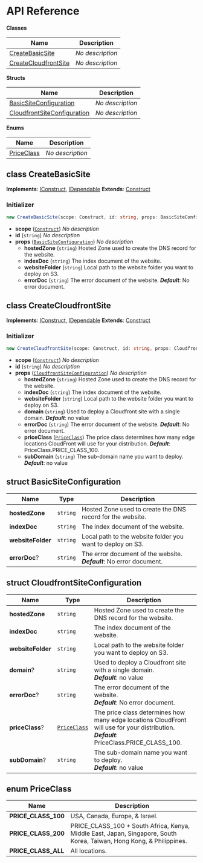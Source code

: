# API Reference

**Classes**

Name|Description
----|-----------
[CreateBasicSite](#cdk-simplewebsite-deploy-createbasicsite)|*No description*
[CreateCloudfrontSite](#cdk-simplewebsite-deploy-createcloudfrontsite)|*No description*


**Structs**

Name|Description
----|-----------
[BasicSiteConfiguration](#cdk-simplewebsite-deploy-basicsiteconfiguration)|*No description*
[CloudfrontSiteConfiguration](#cdk-simplewebsite-deploy-cloudfrontsiteconfiguration)|*No description*


**Enums**

Name|Description
----|-----------
[PriceClass](#cdk-simplewebsite-deploy-priceclass)|*No description*



## class CreateBasicSite  <a id="cdk-simplewebsite-deploy-createbasicsite"></a>



__Implements__: [IConstruct](#constructs-iconstruct), [IDependable](#constructs-idependable)
__Extends__: [Construct](#constructs-construct)

### Initializer




```ts
new CreateBasicSite(scope: Construct, id: string, props: BasicSiteConfiguration)
```

* **scope** (<code>[Construct](#constructs-construct)</code>)  *No description*
* **id** (<code>string</code>)  *No description*
* **props** (<code>[BasicSiteConfiguration](#cdk-simplewebsite-deploy-basicsiteconfiguration)</code>)  *No description*
  * **hostedZone** (<code>string</code>)  Hosted Zone used to create the DNS record for the website. 
  * **indexDoc** (<code>string</code>)  The index document of the website. 
  * **websiteFolder** (<code>string</code>)  Local path to the website folder you want to deploy on S3. 
  * **errorDoc** (<code>string</code>)  The error document of the website. __*Default*__: No error document.




## class CreateCloudfrontSite  <a id="cdk-simplewebsite-deploy-createcloudfrontsite"></a>



__Implements__: [IConstruct](#constructs-iconstruct), [IDependable](#constructs-idependable)
__Extends__: [Construct](#constructs-construct)

### Initializer




```ts
new CreateCloudfrontSite(scope: Construct, id: string, props: CloudfrontSiteConfiguration)
```

* **scope** (<code>[Construct](#constructs-construct)</code>)  *No description*
* **id** (<code>string</code>)  *No description*
* **props** (<code>[CloudfrontSiteConfiguration](#cdk-simplewebsite-deploy-cloudfrontsiteconfiguration)</code>)  *No description*
  * **hostedZone** (<code>string</code>)  Hosted Zone used to create the DNS record for the website. 
  * **indexDoc** (<code>string</code>)  The index document of the website. 
  * **websiteFolder** (<code>string</code>)  Local path to the website folder you want to deploy on S3. 
  * **domain** (<code>string</code>)  Used to deploy a Cloudfront site with a single domain. __*Default*__: no value
  * **errorDoc** (<code>string</code>)  The error document of the website. __*Default*__: No error document.
  * **priceClass** (<code>[PriceClass](#cdk-simplewebsite-deploy-priceclass)</code>)  The price class determines how many edge locations CloudFront will use for your distribution. __*Default*__: PriceClass.PRICE_CLASS_100.
  * **subDomain** (<code>string</code>)  The sub-domain name you want to deploy. __*Default*__: no value




## struct BasicSiteConfiguration  <a id="cdk-simplewebsite-deploy-basicsiteconfiguration"></a>






Name | Type | Description 
-----|------|-------------
**hostedZone** | <code>string</code> | Hosted Zone used to create the DNS record for the website.
**indexDoc** | <code>string</code> | The index document of the website.
**websiteFolder** | <code>string</code> | Local path to the website folder you want to deploy on S3.
**errorDoc**? | <code>string</code> | The error document of the website.<br/>__*Default*__: No error document.



## struct CloudfrontSiteConfiguration  <a id="cdk-simplewebsite-deploy-cloudfrontsiteconfiguration"></a>






Name | Type | Description 
-----|------|-------------
**hostedZone** | <code>string</code> | Hosted Zone used to create the DNS record for the website.
**indexDoc** | <code>string</code> | The index document of the website.
**websiteFolder** | <code>string</code> | Local path to the website folder you want to deploy on S3.
**domain**? | <code>string</code> | Used to deploy a Cloudfront site with a single domain.<br/>__*Default*__: no value
**errorDoc**? | <code>string</code> | The error document of the website.<br/>__*Default*__: No error document.
**priceClass**? | <code>[PriceClass](#cdk-simplewebsite-deploy-priceclass)</code> | The price class determines how many edge locations CloudFront will use for your distribution.<br/>__*Default*__: PriceClass.PRICE_CLASS_100.
**subDomain**? | <code>string</code> | The sub-domain name you want to deploy.<br/>__*Default*__: no value



## enum PriceClass  <a id="cdk-simplewebsite-deploy-priceclass"></a>



Name | Description
-----|-----
**PRICE_CLASS_100** |USA, Canada, Europe, & Israel.
**PRICE_CLASS_200** |PRICE_CLASS_100 + South Africa, Kenya, Middle East, Japan, Singapore, South Korea, Taiwan, Hong Kong, & Philippines.
**PRICE_CLASS_ALL** |All locations.


